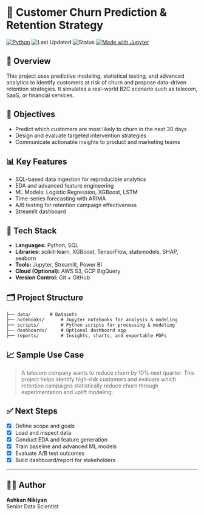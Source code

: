 # 🧠 Customer Churn Prediction & Retention Strategy
[![Python](https://img.shields.io/badge/python-3.9+-blue.svg)](https://www.python.org/)
![Last Updated](https://img.shields.io/badge/last%20update-May%202025-orange)
![Status](https://img.shields.io/badge/status-active-success)
[![Made with Jupyter](https://img.shields.io/badge/Made%20with-Jupyter-orange)](https://jupyter.org/)

## 📌 Overview
This project uses predictive modeling, statistical testing, and advanced analytics to identify customers at risk of churn and propose data-driven retention strategies. It simulates a real-world B2C scenario such as telecom, SaaS, or financial services.

## 🎯 Objectives
- Predict which customers are most likely to churn in the next 30 days
- Design and evaluate targeted intervention strategies
- Communicate actionable insights to product and marketing teams

## 📊 Key Features
- SQL-based data ingestion for reproducible analytics
- EDA and advanced feature engineering
- ML Models: Logistic Regression, XGBoost, LSTM
- Time-series forecasting with ARIMA
- A/B testing for retention campaign effectiveness
- Streamlit dashboard

## 🧰 Tech Stack
- **Languages:** Python, SQL
- **Libraries:** scikit-learn, XGBoost, TensorFlow, statsmodels, SHAP, seaborn
- **Tools:** Jupyter, Streamlit, Power BI
- **Cloud (Optional):** AWS S3, GCP BigQuery
- **Version Control:** Git + GitHub

## 🗂️ Project Structure

```
├── data/ 		# Datasets
├── notebooks/ 		# Jupyter notebooks for analysis & modeling
├── scripts/ 		# Python scripts for processing & modeling
├── dashboards/ 	# Optional dashboard app
├── reports/ 		# Insights, charts, and exportable PDFs
```


## 📈 Sample Use Case
> A telecom company wants to reduce churn by 10% next quarter. This project helps identify high-risk customers and evaluate which retention campaigns statistically reduce churn through experimentation and uplift modeling.

## ✅ Next Steps
- [x] Define scope and goals
- [x] Load and inspect data
- [x] Conduct EDA and feature generation
- [x] Train baseline and advanced ML models
- [x] Evaluate A/B test outcomes
- [x] Build dashboard/report for stakeholders

---

## 🧑‍💻 Author
**Ashkan Nikiyan**  
Senior Data Scientist 
